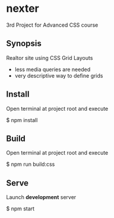 # nexter
3rd Project for Advanced CSS course

## Synopsis

Realtor site using CSS Grid Layouts
  - less media queries are needed
  - very descriptive way to define grids

## Install

Open terminal at project root and execute

  $ npm install

## Build

Open terminal at project root and execute

  $ npm run build:css

## Serve

Launch **development** server

  $ npm start

